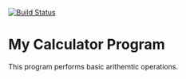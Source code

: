 [![Build Status](https://travis-ci.org/kaw393939/gettingstartedDockerIS218.svg?branch=master)](https://travis-ci.org/kaw393939/gettingstartedDockerIS218)
# My Calculator Program
This program performs basic arithemtic operations.